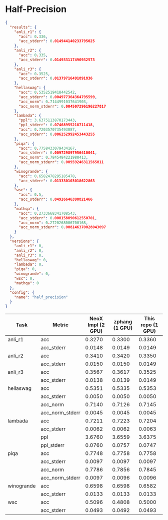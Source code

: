 # Half-Precision

```json
{
  "results": {
    "anli_r1": {
      "acc": 0.336,
      "acc_stderr": 0.014944140233795025
    },
    "anli_r2": {
      "acc": 0.335,
      "acc_stderr": 0.014933117490932573
    },
    "anli_r3": {
      "acc": 0.3525,
      "acc_stderr": 0.01379716491891836
    },
    "hellaswag": {
      "acc": 0.5352519418442542,
      "acc_stderr": 0.004977364364795599,
      "acc_norm": 0.7144991037641903,
      "acc_norm_stderr": 0.004507296196227817
    },
    "lambada": {
      "ppl": 3.6375113870173443,
      "ppl_stderr": 0.07468955218711418,
      "acc": 0.7203570735493887,
      "acc_stderr": 0.006252992453443255
    },
    "piqa": {
      "acc": 0.7758433079434167,
      "acc_stderr": 0.009729897956410041,
      "acc_norm": 0.7845484221980413,
      "acc_norm_stderr": 0.00959246311565811
    },
    "winogrande": {
      "acc": 0.6582478295185478,
      "acc_stderr": 0.013330103018622863
    },
    "wsc": {
      "acc": 0.5,
      "acc_stderr": 0.04926646390821466
    },
    "mathqa": {
      "acc": 0.2733668341708543,
      "acc_stderr": 0.008158890612550701,
      "acc_norm": 0.2720268006700168,
      "acc_norm_stderr": 0.008146370028043097
    }
  },
  "versions": {
    "anli_r1": 0,
    "anli_r2": 0,
    "anli_r3": 0,
    "hellaswag": 0,
    "lambada": 0,
    "piqa": 0,
    "winogrande": 0,
    "wsc": 0,
    "mathqa": 0
  },
  "config": {
    "name": "half_precision"
  }
}
```

| Task       | Metric          | NeoX Impl (2 GPU) | zphang (1 GPU)   | This repo (1 GPU) |
|------------|-----------------|-------------------|------------------|-------------------|
| anli_r1    | acc             | 0.3270            | 0.3300           | 0.3360            |
|            | acc_stderr      | 0.0148            | 0.0149           | 0.0149            | 
| anli_r2    | acc             | 0.3410            | 0.3420           | 0.3350            |
|            | acc_stderr      | 0.0150            | 0.0150           | 0.0149            |
| anli_r3    | acc             | 0.3567            | 0.3617           | 0.3525            |
|            | acc_stderr      | 0.0138            | 0.0139           | 0.0149            |
| hellaswag  | acc             | 0.5351            | 0.5335           | 0.5353            |
|            | acc_stderr      | 0.0050            | 0.0050           | 0.0050            |
|            | acc_norm        | 0.7140            | 0.7126           | 0.7145            |
|            | acc_norm_stderr | 0.0045            | 0.0045           | 0.0045            |
| lambada    | acc             | 0.7211            | 0.7223           | 0.7204            |
|            | acc_stderr      | 0.0062            | 0.0062           | 0.0063            |
|            | ppl             | 3.6760            | 3.6559           | 3.6375            |
|            | ppl_stderr      | 0.0760            | 0.0757           | 0.0747            |
| piqa       | acc             | 0.7748            | 0.7758           | 0.7758            |
|            | acc_stderr      | 0.0097            | 0.0097           | 0.0097            |
|            | acc_norm        | 0.7786            | 0.7856           | 0.7845            |
|            | acc_norm_stderr | 0.0097            | 0.0096           | 0.0096            |
| winogrande | acc             | 0.6598            | 0.6598           | 0.6582            |
|            | acc_stderr      | 0.0133            | 0.0133           | 0.0133            |
| wsc        | acc             | 0.5096            | 0.4808           | 0.5000            |
|            | acc_stderr      | 0.0493            | 0.0492           | 0.0493            |

